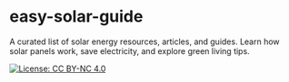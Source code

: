 # easy-solar-guide
A curated list of solar energy resources, articles, and guides. Learn how solar panels work, save electricity, and explore green living tips.

[![License: CC BY-NC 4.0](https://img.shields.io/badge/License-CC%20BY--NC%204.0-lightgrey.svg)](https://creativecommons.org/licenses/by-nc/4.0/)

